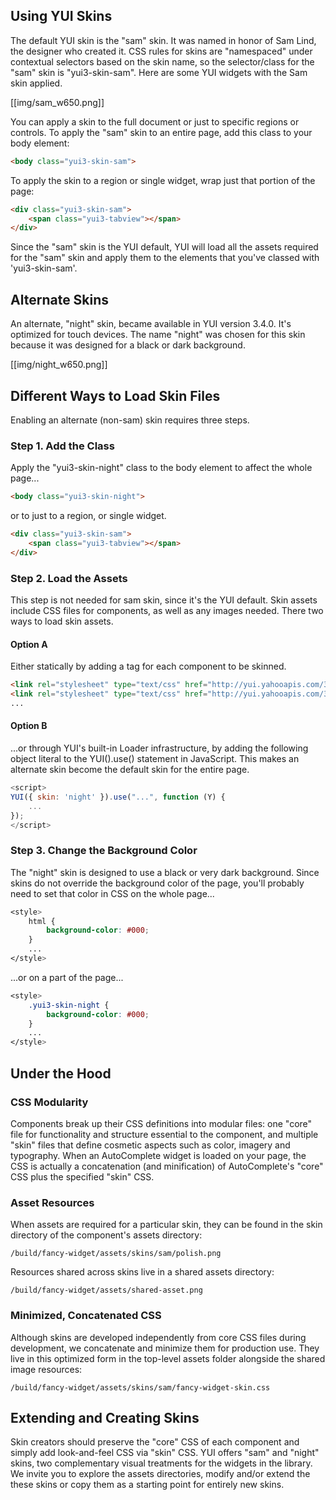 ## Using YUI Skins
The default YUI skin is the "sam" skin. It was named in honor of Sam Lind, the designer who created it. CSS rules for skins are "namespaced" under contextual selectors based on the skin name, so the selector/class for the "sam" skin is "yui3-skin-sam". Here are some YUI widgets with the Sam skin applied. 

[[img/sam_w650.png]]

You can apply a skin to the full document or just to specific regions or controls. To apply the "sam" skin to an entire page, add this class to your body element:

```html
<body class="yui3-skin-sam">
```

To apply the skin to a region or single widget, wrap just that portion of the page:

```html
<div class="yui3-skin-sam">
    <span class="yui3-tabview"></span>
</div>
```

Since the "sam" skin is the YUI default, YUI will load all the assets required for the "sam" skin and apply them to the elements that you've classed with 'yui3-skin-sam'.

## Alternate Skins

An alternate, "night" skin, became available in YUI version 3.4.0. It's optimized for touch devices. The name "night" was chosen for this skin because it was designed for a black or dark background. 

[[img/night_w650.png]]

## Different Ways to Load Skin Files

Enabling an alternate (non-sam) skin requires three steps.

### Step 1. Add the Class

Apply the "yui3-skin-night" class to the body element to affect the whole page...

```html
<body class="yui3-skin-night">
```

or to just to a region, or single widget.

```html
<div class="yui3-skin-sam">
    <span class="yui3-tabview"></span>
</div>
```

### Step 2. Load the Assets

This step is not needed for sam skin, since it's the YUI default. Skin assets include CSS files for components, as well as any images needed. There two ways to load skin assets.

#### Option A

Either statically by adding a <link> tag for each component to be skinned.

```html
<link rel="stylesheet" type="text/css" href="http://yui.yahooapis.com/3.17.2/build/tabview/assets/skins/night/tabview.css">
<link rel="stylesheet" type="text/css" href="http://yui.yahooapis.com/3.17.2/build/datatable/assets/skins/night/datatable.css">
...
```

#### Option B

...or through YUI's built-in Loader infrastructure, by adding the following object literal to the YUI().use() statement in JavaScript. This makes an alternate skin become the default skin for the entire page.

```javascript
<script>
YUI({ skin: 'night' }).use("...", function (Y) {
    ...
});
</script>
```

### Step 3. Change the Background Color

The "night" skin is designed to use a black or very dark background. Since skins do not override the background color of the page, you'll probably need to set that color in CSS on the whole page...

```css
<style>
    html {
        background-color: #000;
    }
    ...
</style>
```

...or on a part of the page...

```css
<style>
    .yui3-skin-night {
        background-color: #000;
    }
    ...
</style>
```

## Under the Hood

### CSS Modularity

Components break up their CSS definitions into modular files: one "core" file for functionality and structure essential to the component, and multiple "skin" files that define cosmetic aspects such as color, imagery and typography. When an AutoComplete widget is loaded on your page, the CSS is actually a concatenation (and minification) of AutoComplete's "core" CSS plus the specified "skin" CSS.

### Asset Resources

When assets are required for a particular skin, they can be found in the skin directory of the component's assets directory:

```
/build/fancy-widget/assets/skins/sam/polish.png
```

Resources shared across skins live in a shared assets directory:

```
/build/fancy-widget/assets/shared-asset.png
```

### Minimized, Concatenated CSS

Although skins are developed independently from core CSS files during development, we concatenate and minimize them for production use. They live in this optimized form in the top-level assets folder alongside the shared image resources:

```
/build/fancy-widget/assets/skins/sam/fancy-widget-skin.css
```

## Extending and Creating Skins

Skin creators should preserve the "core" CSS of each component and simply add look-and-feel CSS via "skin" CSS. YUI offers "sam" and "night" skins, two complementary visual treatments for the widgets in the library. We invite you to explore the assets directories, modify and/or extend the these skins or copy them as a starting point for entirely new skins.